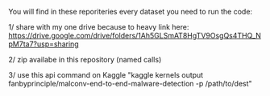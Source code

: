You will find in these reporiteries every dataset you need to run the code:

  1/ share with my one drive because to heavy link here: https://drive.google.com/drive/folders/1Ah5GLSmAT8HgTV9OsgQs4THQ_NpM7ta7?usp=sharing
  
  
  2/ zip availabe in this repository (named calls)
  
  
  3/ use this api command on Kaggle "kaggle kernels output fanbyprinciple/malconv-end-to-end-malware-detection -p /path/to/dest"
  
